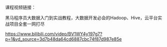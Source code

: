 课程视频链接：

黑马程序员大数据入门到实战教程，大数据开发必会的Hadoop、Hive，云平台实战项目全套一网打尽

https://www.bilibili.com/video/BV1WY4y197g7?p=1&vd_source=3d7b48da64cd6887cbc74f87d987e85e